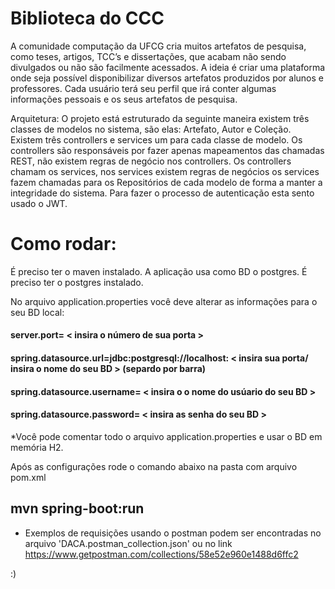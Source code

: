 # Biblioteca do CCC
A comunidade computação da UFCG cria muitos artefatos de pesquisa, como teses, artigos, TCC’s e dissertações, que acabam não sendo divulgados ou não são facilmente acessados. A ideia é criar uma plataforma onde seja possível disponibilizar diversos artefatos produzidos por alunos e professores. 
Cada usuário terá seu perfil que irá conter algumas informações pessoais e os seus artefatos de pesquisa.

Arquitetura: O projeto está estruturado da seguinte maneira existem três classes de modelos no sistema, são elas: Artefato, Autor e Coleção.
Existem três controllers e services um para cada classe de modelo. Os controllers são responsáveis por fazer apenas mapeamentos das chamadas REST, não existem regras de negócio nos controllers. Os controllers chamam os services, nos services existem regras de negócios os services fazem chamadas para os Repositórios de cada modelo de forma a manter a integridade do sistema.
Para fazer o processo de autenticação esta sento usado o JWT.

# Como rodar:

É preciso ter o maven instalado.
A aplicação usa como BD o postgres. É preciso ter o postgres instalado. 

No arquivo application.properties você deve alterar as informações para o seu BD local:

#### server.port= < insira o número de sua porta >

#### spring.datasource.url=jdbc:postgresql://localhost: < insira sua porta/ insira o nome do seu BD >  (separdo por barra)

#### spring.datasource.username= < insira o o nome do usúario do seu BD >

#### spring.datasource.password= < insira as senha do seu BD >

*Você pode comentar todo o arquivo application.properties e usar o BD em memória H2. 

Após as configurações rode o comando abaixo na pasta com arquivo pom.xml
## mvn spring-boot:run

- Exemplos de requisições usando o postman podem ser encontradas no arquivo 'DACA.postman_collection.json' ou no link https://www.getpostman.com/collections/58e52e960e1488d6ffc2

:)
